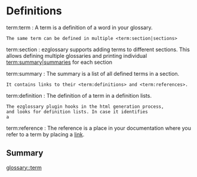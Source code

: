 # Definitions

term:term
:   A term is a definition of a word in your glossary.

    The same term can be defined in multiple <term:section|sections>

term:section
:   ezglossary supports adding terms to different sections. This
    allows defining multiple glossaries and printing individual
    <term:summary|summaries> for each section

term:summary
:   The summary is a list of all defined terms in a section.
    
    It contains links to their <term:definitions> and <term:references>.

term:definition
:   The definition of a term in a definition lists.

    The ezglossary plugin hooks in the html generation process,
    and looks for definition lists. In case it identifies
    a 

term:reference
:   The reference is a place in your documentation where you
    refer to a term by placing a [link](usage/linking.md).

## Summary

<glossary::term>
